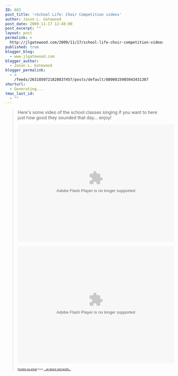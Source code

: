 ```yaml
---
ID: 683
post_title: '>School Life: Choir Competition videos'
author: Jason L. Gatewood
post_date: 2009-11-17 12:48:00
post_excerpt: ""
layout: post
permalink: >
  http://jlgatewood.com/2009/11/17/school-life-choir-competition-videos/
published: true
blogger_blog:
  - www.jlgatewood.com
blogger_author:
  - Jason L. Gatewood
blogger_permalink:
  - >
    /feeds/2631850721828837457/posts/default/8800815985043431387
shorturl:
  - Generating...
tmac_last_id:
  - ""
---
```

>Here's some video of the school classes singing if you want to here just how good they sounded that day... enjoy! <p /> <object type="application/x-shockwave-flash" height="375" class data="http://www.flickr.com/apps/video/stewart.swf?v=71377" width="500"> <param name="flashvars" value="intl_lang=en-us&photo_secret=afc56be16e&photo_id=4109289903&flickr_show_info_box=true" /> <param name="movie" value="http://www.flickr.com/apps/video/stewart.swf?v=71377" /> <param name="bgcolor" value="#000000" /> <param name="allowFullScreen" value="true" /><embed bgcolor="#000000" allowfullscreen="true" src="http://www.flickr.com/apps/video/stewart.swf?v=71377" type="application/x-shockwave-flash" flashvars="intl_lang=en-us&photo_secret=afc56be16e&photo_id=4109289903&flickr_show_info_box=true" height="375" width="500"></embed></object><p /> <object type="application/x-shockwave-flash" height="375" class data="http://www.flickr.com/apps/video/stewart.swf?v=71377" width="500"> <param name="flashvars" value="intl_lang=en-us&photo_secret=ece635a935&photo_id=4110047394&flickr_show_info_box=true" /> <param name="movie" value="http://www.flickr.com/apps/video/stewart.swf?v=71377" /> <param name="bgcolor" value="#000000" /> <param name="allowFullScreen" value="true" /><embed bgcolor="#000000" allowfullscreen="true" src="http://www.flickr.com/apps/video/stewart.swf?v=71377" type="application/x-shockwave-flash" flashvars="intl_lang=en-us&photo_secret=ece635a935&photo_id=4110047394&flickr_show_info_box=true" height="375" width="500"></embed></object>      <p style="font-size: 8px;">  <a href="http://posterous.com">Posted via email</a>   from <a href="http://starrwulfe.posterous.com/school-life-choir-competition-videos">...all about starrwulfe...</a>  </p>